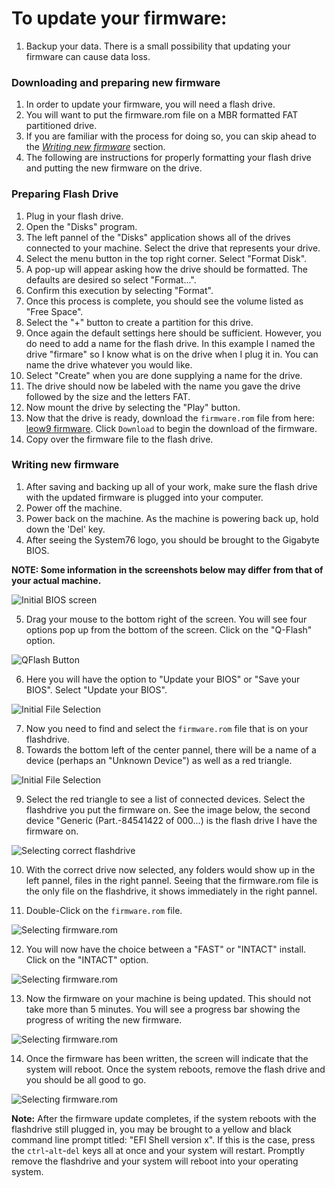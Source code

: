 # To update your firmware:

1. Backup your data. There is a small possibility that updating your firmware can cause data loss.

### Downloading and preparing new firmware
1. In order to update your firmware, you will need a flash drive. 
2. You will want to put the firmware.rom file on a MBR formatted FAT partitioned drive.
3. If you are familiar with the process for doing so, you can skip ahead to the [_Writing new firmware_](README.md#writing-new-firmware) section.
4. The following are instructions for properly formatting your flash drive and putting the new firmware on the drive.

### Preparing Flash Drive
1. Plug in your flash drive.
2. Open the "Disks" program.
4. The left pannel of the "Disks" application shows all of the drives connected to your machine. Select the drive that represents your drive.
5. Select the menu button in the top right corner. Select "Format Disk".
6. A pop-up will appear asking how the drive should be formatted. The defaults are desired so select "Format...".
7. Confirm this execution by selecting "Format".
8. Once this process is complete, you should see the volume listed as "Free Space".
9. Select the "+" button to create a partition for this drive.
10. Once again the default settings here should be sufficient. However, you do need to add a name for the flash drive. In this example I named the drive "firmare" so I know what is on the drive when I plug it in. You can name the drive whatever you would like.
11. Select "Create" when you are done supplying a name for the drive.
12. The drive should now be labeled with the name you gave the drive followed by the size and the letters FAT.
13. Now mount the drive by selecting the "Play" button.
14. Now that the drive is ready, download the `firmware.rom` file from here: [leow9 firmware](firmware.rom). Click `Download` to begin the download of the firmware.
15. Copy over the firmware file to the flash drive.

 
### Writing new firmware
1. After saving and backing up all of your work, make sure the flash drive with the updated firmware is plugged into your computer.
2. Power off the machine.
3. Power back on the machine. As the machine is powering back up, hold down the 'Del' key.
4. After seeing the System76 logo, you should be brought to the Gigabyte BIOS.

**NOTE: Some information in the screenshots below may differ from that of your actual machine.**

![Initial BIOS screen](images/1.png)

5. Drag your mouse to the bottom right of the screen. You will see four options pop up from the bottom of the screen. Click on the "Q-Flash" option.

![QFlash Button](images/2.png)

6. Here you will have the option to "Update your BIOS" or "Save your BIOS". Select "Update your BIOS".

![Initial File Selection](images/3.png)

7. Now you need to find and select the `firmware.rom` file that is on your flashdrive.
8. Towards the bottom left of the center pannel, there will be a name of a device (perhaps an "Unknown Device") as well as a red triangle. 

![Initial File Selection](images/4.png)

9. Select the red triangle to see a list of connected devices. Select the flashdrive you put the firmware on. See the image below, the second device "Generic (Part.-84541422 of 000...) is the flash drive I have the firmware on.

![Selecting correct flashdrive](images/5.png)

10. With the correct drive now selected, any folders would show up in the left pannel, files in the right pannel. Seeing that the firmware.rom file is the only file on the flashdrive, it shows immediately in the right pannel.

11. Double-Click on the `firmware.rom` file.

![Selecting firmware.rom](images/7.png)

12. You will now have the choice between a "FAST" or "INTACT" install. Click on the "INTACT" option.

![Selecting firmware.rom](images/8.png)

13. Now the firmware on your machine is being updated. This should not take more than 5 minutes. You will see a progress bar showing the progress of writing the new firmware.

![Selecting firmware.rom](images/9.png)

14. Once the firmware has been written, the screen will indicate that the system will reboot. Once the system reboots, remove the flash drive and you should be all good to go.

![Selecting firmware.rom](images/10.png)

**Note:**
After the firmware update completes, if the system reboots with the flashdrive still plugged in, you may be brought to a yellow and black command line prompt titled: "EFI Shell version x". If this is the case, press the `ctrl`-`alt`-`del` keys all at once and your system will restart. Promptly remove the flashdrive and your system will reboot into your operating system.
